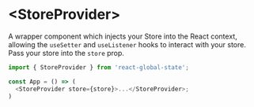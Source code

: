 # \<StoreProvider\>

A wrapper component which injects your Store into the React context, allowing
the `useSetter` and `useListener` hooks to interact with your store. Pass your
store into the `store` prop.

```javascript
import { StoreProvider } from 'react-global-state';

const App = () => (
  <StoreProvider store={store}>...</StoreProvider>;
)
```
